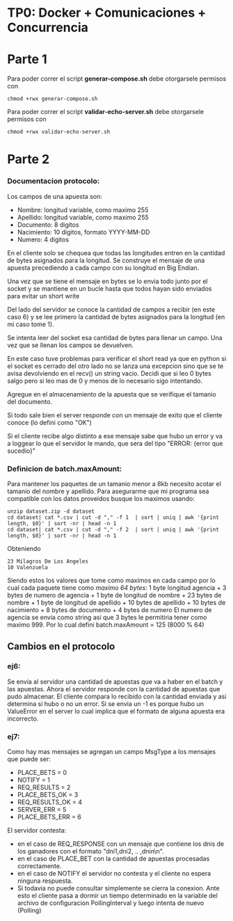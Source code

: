 # TP0: Docker + Comunicaciones + Concurrencia
# Parte 1
Para poder correr el script  **generar-compose.sh** debe otorgarsele permisos con 
```
chmod +rwx generar-compose.sh
```
Para poder correr el script  **validar-echo-server.sh** debe otorgarsele permisos con 
```
chmod +rwx validar-echo-server.sh
```

# Parte 2
### Documentacion protocolo:
Los campos de una apuesta son: 
 - Nombre: longitud variable, como maximo 255
- Apellido: longitud variable, como maximo 255
- Documento: 8 digitos 
- Nacimiento: 10 digitos, formato YYYY-MM-DD
- Numero: 4 digitos

En el cliente solo se chequea que todas las longitudes entren en la cantidad de bytes asignados para la longitud. 
Se construye el mensaje de una apuesta precediendo a cada campo con su longitud en Big Endian. 

Una vez que se tiene el mensaje en bytes se lo envia todo junto por el socket y se mantiene en un bucle hasta que todos hayan sido enviados para evitar un short write

Del lado del servidor se conoce la cantidad de campos a recibir (en este caso 6) y se lee primero la cantidad de bytes asignados para la longitud (en mi caso tome 1). 

Se intenta leer del socket esa cantidad de bytes para llenar un campo. Una vez que se llenan los campos se devuelven.

En este caso tuve problemas para verificar el short read ya que en python si el socket es cerrado del otro lado no se lanza una excepcion sino que se te avisa devolviendo en el recv() un string vacio. Decidi que si leo 0 bytes salgo pero si leo mas de 0 y menos de lo necesario sigo intentando. 

Agregue en el almacenamiento de la apuesta que se verifique el tamanio del documento. 

Si todo sale bien el server responde con un mensaje de exito que el cliente conoce (lo defini como "OK")

Si el cliente recibe algo distinto a ese mensaje sabe que hubo un error y va a loggear lo que el servidor le mando, que sera del tipo "ERROR: {error que sucedio}"

### Definicion de batch.maxAmount:

Para mantener los paquetes de un tamanio menor a 8kb necesito acotar el tamanio del nombre y apellido. Para asegurarme que mi programa sea compatible con los datos proveidos busque los maximos usando:
```
unzip dataset.zip -d dataset
cd dataset| cat *.csv | cut -d "," -f 1  | sort | uniq | awk '{print length, $0}' | sort -nr | head -n 1
cd dataset| cat *.csv | cut -d "," -f 2  | sort | uniq | awk '{print length, $0}' | sort -nr | head -n 1
```
Obteniendo
```
23 Milagros De Los Angeles
10 Valenzuela
```

Siendo estos los valores que tome como maximos en cada campo por lo cual cada paquete tiene como *maximo 64 bytes*:
    1 byte longitud agencia + 3 bytes de numero de agencia + 1 byte de longitud de nombre + 23 bytes de nombre + 1 byte de longitud de apellido + 10 bytes de apellido +
    10 bytes de nacimiento + 8 bytes de documento + 4 bytes de numero
    El numero de agencia se envia como string asi que 3 bytes le permitiria tener como maximo 999. 
Por lo cual defini batch.maxAmount = 125 (8000 % 64)


## Cambios en el protocolo 

### ej6:
Se envia al servidor una cantidad de apuestas que va a haber en el batch y las apuestas.
Ahora el servidor responde con la cantidad de apuestas que pudo almacenar. El cliente compara lo recibido con la cantidad enviada y asi determina si hubo o no un error. Si se envia un -1 es porque hubo un ValueError en el server lo cual implica que el formato de alguna apuesta era incorrecto.

### ej7:
Como hay mas mensajes se agregan un campo MsgType a los mensajes que puede ser:
-  PLACE_BETS = 0
- NOTIFY = 1
- REQ_RESULTS = 2
- PLACE_BETS_OK = 3
-  REQ_RESULTS_OK = 4
- SERVER_ERR = 5
- PLACE_BETS_ERR = 6

El servidor contesta:

- en el caso de REQ_RESPONSE con un mensaje que contiene los dnis de los ganadores con el formato "dni1,dni2, .. ,dnin\n". 
- en el caso de PLACE_BET con la cantidad de apuestas procesadas correctamente. 
- en el caso de NOTIFY el servidor no contesta y el cliente no espera ninguna respuesta.
- Si todavia no puede consultar simplemente se cierra la conexion. Ante esto el cliente pasa a dormir un tiempo determinado en la variable del archivo de configuracion PollingInterval y luego intenta de nuevo (Polling)
